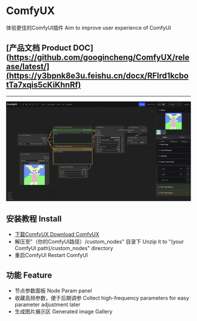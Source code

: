 ComfyUX
=======
体验更佳的ComfyUI插件 Aim to improve user experience of ComfyUI

## [产品文档 Product DOC](https://github.com/googincheng/ComfyUX/release/latest/](https://y3bpnk8e3u.feishu.cn/docx/RFIrd1kcbotTa7xqis5cKiKhnRf)

-----------
![ComfyUX](screenshot1.png)

## 安装教程 Install
- [下载ComfyUX Download ComfyUX](https://github.com/googincheng/ComfyUX/release/latest/)
- 解压至"（你的ComfyUI路径）/custom_nodes" 目录下  Unzip it to "(your ComfyUI path)/custom_nodes" directory
- 重启ComfyUI Restart ComfyUI

## 功能 Feature
- 节点参数面板 Node Param panel
- 收藏高频参数，便于后期调参 Collect high-frequency parameters for easy parameter adjustment later
- 生成图片展示区 Generated image Gallery
